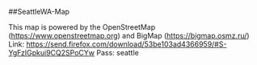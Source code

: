 ##SeattleWA-Map

This map is powered by the OpenStreetMap (https://www.openstreetmap.org) and BigMap (https://bigmap.osmz.ru/) 
Link: https://send.firefox.com/download/53be103ad4366959/#S-YgFzIGpkui9CQ2SPoCYw
Pass: seattle
